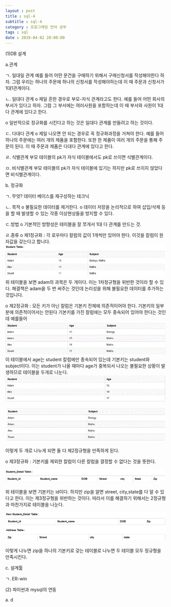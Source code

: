 ```yaml
---
layout : post
title : sql-4
subtitle : sql-4
category : 프로그래밍 언어 공부
tags : sql
date : 2019-04-02 20:00:00
---
```


(1)DB 설계

a.관계

ㄱ. 일대일 관계
예를 들어 어떤 문건을 구매하기 위해서 구매신청서를 작성해야한다 하자.
그럼 우리는 하나의 주문에 하나의 신청서를 작성해야하는데 이 때 주문과 신청서가 1대1관계이다.


ㄴ. 일대다 관계
o 제일 흔한 경우로 부모-자식 관계라고도 한다.
예를 들어 어떤 회사의 부서가 있다고 하자.
그럼 그 부서에는 여러사원을 포함하는데 이 때 부서와 사원이 1대다 관계에 있다고 한다.

o 일반적으로 정규화를 시킨다고 하는 것은 일대다 관계를 만들려고 하는 것이다.


ㄷ. 다대다 관계
o 제일 나오면 안 되는 경우로 꼭 정규화과정을 거쳐야 한다.
예를 들어 하나의 주문에는 여러 개의 제품을 포함한다.
또한 한 제품이 여러 개의 주문을 통해 주문이 된다.
이 때 주문과 제품은 다대다 관계에 있다고 한다.

ㄹ. 식별관계
부모 테이블의 pk가 자식 테이블에서도 pk로 쓰이면 식별관계이다.

ㅁ. 비식별관계
부모 테이블의 pk가 자식 테이블에 있기는 하지만 pk로 쓰이지 않았다면 비식별관계이다.


b. 정규화

ㄱ. 무엇?
데이터 베이스를 재구성하는 테크닉

ㄴ. 목적
o 불필요한 데이터를 제거한다.
o 데이터 저장을 논리적으로 하여 삽입/삭제 등을 할 때 발생할 수 있는 각종 이상현상들을 방지할 수 있다.

ㄷ.방법
o 기본적인 방향성은 테이블을 잘 쪼개서 1대 다 관계를 만드는 것.

ㄹ.종류
o 제1정규화 : 각 로우마다 칼럼의 값이 1개씩만 있어야 한다.
이것을 칼럼이 원자값을 갖는다고 합니다.
![1차정규화](/assets/1차정규화.gif)
위 테이블을 보면 adam의 과목은 두 개이다. 이는 1차정규형을 위반한 것이라 할 수 있다.
해결책은 adam을 두 번 써주는 것인데 논리성을 위해 불필요한 데이터를 추가하는 것입니다.


o  제2정규화 : 모든 키가 아닌 칼럼은 기본키 전체에 의존적이어야 한다. 기본키의 일부분에 의존적이어서는 안된다
기본키를 가진 칼럼에는 모두 종속되어 있어야 한다는 것인데 예를들어
![2차 정규화](/assets/2차%20정규화.gif)
이 테이블에서 age는 student 칼럼에만 종속되어 있는데 기본키는
student와 subject이다.
이는 student가 나올 때마다 age가 중복되서 나오는 불필요한 상황이 발생하므로 테이블을 두개로 나눈다.
![제2정규화2](/assets/제2정규화2.gif)

![제2정규화3](/assets/제2정규화3.gif)

이렇게 두 개로 나누게 되면 둘 다 제2정규형을 만족하게 된다.

o 제3정규화 : 기본키를 제외한 칼럼이 다른 칼럼을 결정할 수 없다는 것을 뜻한다.

 ![제3정규화1](/assets/제3정규화1.gif)

위 테이블을 보면 기본키는 id이다. 하지만 zip을 알면 street, city,state를 다 알 수 있다고 한다. 이는 제3정규형을 위반하는 것이다.
따라서 이를 해결하기 위해서는 2정규형과 마찬가지로 테이블을 나눈다.

![제3정규화2](/assets/제3정규화2.gif)

이렇게 나누면 zip을 하나의 기본키로 갖는 테이블로 나누면 두 테이블 모두 정규형을 만족시킨다.

c. 설계툴

ㄱ. ER-win

(2) 파이썬과 mysql의 연동

a. d
